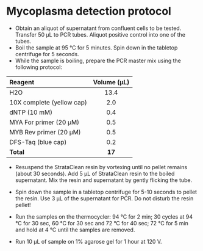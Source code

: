 # Mycoplasma detection protocol

* Obtain an aliquot of supernatant from confluent cells to be tested. Transfer 50 μL to PCR tubes. Aliquot positive control into one of the tubes.
* Boil the sample at 95 °C for 5 minutes. Spin down in the tabletop centrifuge for 5 seconds.
* While the sample is boiling, prepare the PCR master mix using the following protocol:

| Reagent                   | Volume (μL) |  
| :------------------------ | :---------: |  
| H2O                       |     13.4    |  
| 10X complete (yellow cap) |     2.0     |  
| dNTP (10 mM)              |     0.4     |  
| MYA For primer (20 μM)    |     0.5     |  
| MYB Rev primer (20 μM)    |     0.5     |  
| DFS-Taq (blue cap)        |     0.2     |  
| **Total**                 |    **17**   |  

* Resuspend the StrataClean resin by vortexing until no pellet remains (about 30 seconds). Add 5 μL of StrataClean resin to the boiled supernatant. Mix the resin and supernatant by gently flicking the tube.
* Spin down the sample in a tabletop centrifuge for 5-10 seconds to pellet the resin. Use 3 μL of the supernatant for PCR. Do not disturb the resin pellet!

* Run the samples on the thermocycler: 94 °C for 2 min; 30 cycles at 94 °C for 30 sec, 60 °C for 30 sec and 72 °C for 40 sec; 72 °C for 5 min and hold at 4 °C until the samples are removed.

* Run 10 μL of sample on 1% agarose gel for 1 hour at 120 V.